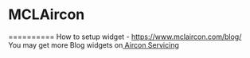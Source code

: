 # MCLAircon
==========
How to setup widget - https://www.mclaircon.com/blog/<br>
You may get more Blog widgets on<a href="https://www.mclaircon.com" target="_blank"> Aircon Servicing</a>
